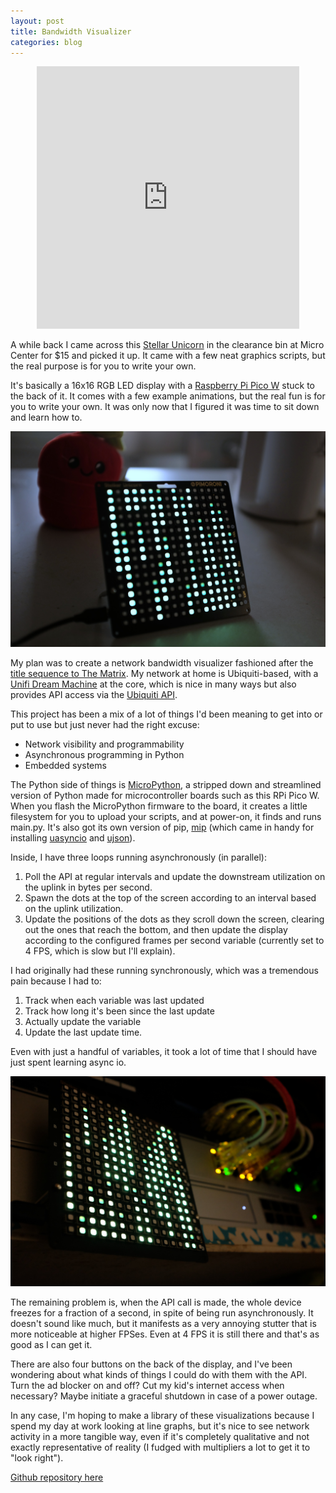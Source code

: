 ```yaml
---
layout: post
title: Bandwidth Visualizer
categories: blog
---
```


<p style="text-align:center;">
<iframe width="420" height="420" src="https://youtube.com/embed/PvReemZQBMc?si=URhuCU08FmaoV6Wv" title="YouTube video player" frameborder="0" allow="accelerometer; autoplay; clipboard-write; encrypted-media; gyroscope; picture-in-picture; web-share" referrerpolicy="strict-origin-when-cross-origin" allowfullscreen></iframe>
</p>


A while back I came across this [Stellar Unicorn](https://shop.pimoroni.com/products/space-unicorns) in the clearance bin at Micro Center for $15 and picked it up.  It came with a few neat graphics scripts, but the real purpose is for you to write your own.

It's basically a 16x16 RGB LED display with a [Raspberry Pi Pico W](https://www.raspberrypi.com/documentation/microcontrollers/pico-series.html) stuck to the back of it.  It comes with a few example animations, but the real fun is for you to write your own.  It was only now that I figured it was time to sit down and learn how to.

![matrix](/assets/matrix1.jpg)

My plan was to create a network bandwidth visualizer fashioned after the [title sequence to The Matrix](https://www.youtube.com/watch?v=kIXNpePYzZU).  My network at home is Ubiquiti-based, with a [Unifi Dream Machine](https://www.ui.com/me/en/cloud-gateways/large-scale) at the core, which is nice in many ways but also provides API access via the [Ubiquiti API](https://developer.ui.com/site-manager-api/gettingstarted).

This project has been a mix of a lot of things I'd been meaning to get into or put to use but just never had the right excuse:
- Network visibility and programmability
- Asynchronous programming in Python
- Embedded systems

The Python side of things is [MicroPython](https://micropython.org/download/RPI_PICO_W/), a stripped down and streamlined version of Python made for microcontroller boards such as this RPi Pico W.  When you flash the MicroPython firmware to the board, it creates a little filesystem for you to upload your scripts, and at power-on, it finds and runs main.py.  It's also got its own version of pip, [mip](https://docs.micropython.org/en/latest/reference/packages.html) (which came in handy for installing [uasyncio](https://docs.micropython.org/en/v1.14/library/uasyncio.html) and [ujson](https://docs.micropython.org/en/v1.15/library/ujson.html)).


Inside, I have three loops running asynchronously (in parallel):
1. Poll the API at regular intervals and update the downstream utilization on the uplink in bytes per second. 
2. Spawn the dots at the top of the screen according to an interval based on the uplink utilization.  
3. Update the positions of the dots as they scroll down the screen, clearing out the ones that reach the bottom, and then update the display according to the configured frames per second variable (currently set to 4 FPS, which is slow but I'll explain).

I had originally had these running synchronously, which was a tremendous pain because I had to:
1. Track when each variable was last updated
2. Track how long it's been since the last update
3. Actually update the variable
4. Update the last update time.

Even with just a handful of variables, it took a lot of time that I should have just spent learning async io.

![matrix2](/assets/matrix2.jpg)

The remaining problem is, when the API call is made, the whole device freezes for a fraction of a second, in spite of being run asynchronously.  It doesn't sound like much, but it manifests as a very annoying stutter that is more noticeable at higher FPSes.  Even at 4 FPS it is still there and that's as good as I can get it.

There are also four buttons on the back of the display, and I've been wondering about what kinds of things I could do with them with the API.  Turn the ad blocker on and off?  Cut my kid's internet access when necessary?  Maybe initiate a graceful shutdown in case of a power outage.

In any case, I'm hoping to make a library of these visualizations because I spend my day at work looking at line graphs, but it's nice to see network activity in a more tangible way, even if it's completely qualitative and not exactly representative of reality (I fudged with multipliers a lot to get it to "look right").

[Github repository here](https://github.com/2fivefive/stellar-unicorn-viz)
